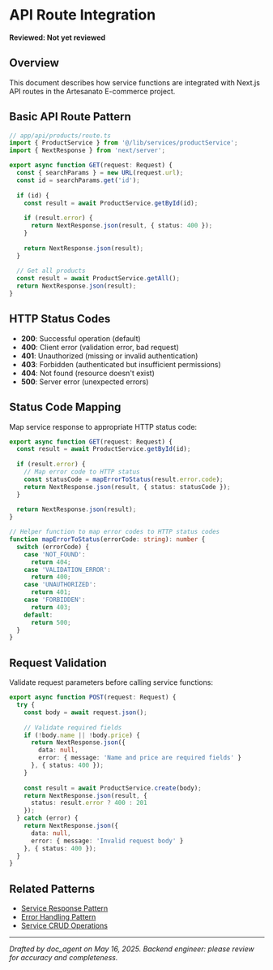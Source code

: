 # API Route Integration
**Reviewed: Not yet reviewed**

## Overview

This document describes how service functions are integrated with Next.js API routes in the Artesanato E-commerce project.

## Basic API Route Pattern

```typescript
// app/api/products/route.ts
import { ProductService } from '@/lib/services/productService';
import { NextResponse } from 'next/server';

export async function GET(request: Request) {
  const { searchParams } = new URL(request.url);
  const id = searchParams.get('id');
  
  if (id) {
    const result = await ProductService.getById(id);
    
    if (result.error) {
      return NextResponse.json(result, { status: 400 });
    }
    
    return NextResponse.json(result);
  }
  
  // Get all products
  const result = await ProductService.getAll();
  return NextResponse.json(result);
}
```

## HTTP Status Codes

- **200**: Successful operation (default)
- **400**: Client error (validation error, bad request)
- **401**: Unauthorized (missing or invalid authentication)
- **403**: Forbidden (authenticated but insufficient permissions)
- **404**: Not found (resource doesn't exist)
- **500**: Server error (unexpected errors)

## Status Code Mapping

Map service response to appropriate HTTP status code:

```typescript
export async function GET(request: Request) {
  const result = await ProductService.getById(id);
  
  if (result.error) {
    // Map error code to HTTP status
    const statusCode = mapErrorToStatus(result.error.code);
    return NextResponse.json(result, { status: statusCode });
  }
  
  return NextResponse.json(result);
}

// Helper function to map error codes to HTTP status codes
function mapErrorToStatus(errorCode: string): number {
  switch (errorCode) {
    case 'NOT_FOUND':
      return 404;
    case 'VALIDATION_ERROR':
      return 400;
    case 'UNAUTHORIZED':
      return 401;
    case 'FORBIDDEN':
      return 403;
    default:
      return 500;
  }
}
```

## Request Validation

Validate request parameters before calling service functions:

```typescript
export async function POST(request: Request) {
  try {
    const body = await request.json();
    
    // Validate required fields
    if (!body.name || !body.price) {
      return NextResponse.json({ 
        data: null, 
        error: { message: 'Name and price are required fields' } 
      }, { status: 400 });
    }
    
    const result = await ProductService.create(body);
    return NextResponse.json(result, { 
      status: result.error ? 400 : 201 
    });
  } catch (error) {
    return NextResponse.json({ 
      data: null, 
      error: { message: 'Invalid request body' } 
    }, { status: 400 });
  }
}
```

## Related Patterns
- [Service Response Pattern](service-response-pattern.md)
- [Error Handling Pattern](error-handling-pattern.md)
- [Service CRUD Operations](service-crud-operations.md)

---
*Drafted by doc_agent on May 16, 2025. Backend engineer: please review for accuracy and completeness.*